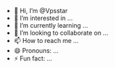 - 👋 Hi, I’m @Vpsstar
- 👀 I’m interested in ...
- 🌱 I’m currently learning ...
- 💞️ I’m looking to collaborate on ...
- 📫 How to reach me ...
- 😄 Pronouns: ...
- ⚡ Fun fact: ...

<!---
Vpsstar/Vpsstar is a ✨ special ✨ repository because its `README.md` (this file) appears on your GitHub profile.
You can click the Preview link to take a look at your changes.
--->
